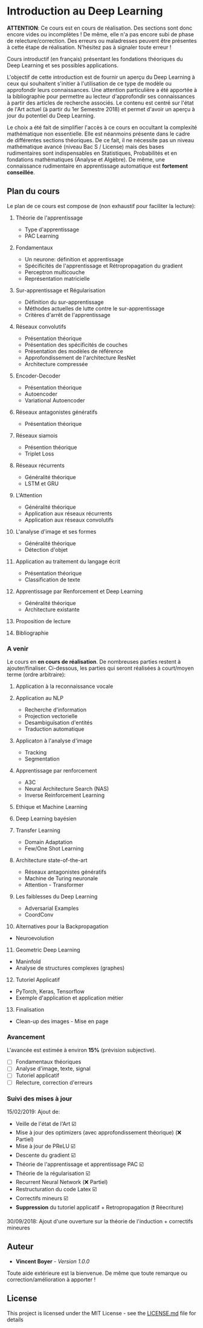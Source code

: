 # Introduction au Deep Learning

**ATTENTION**: Ce cours est en cours de réalisation. Des sections sont donc encore vides ou incomplètes ! De même, elle n'a pas encore subi de phase de relecture/correction. Des erreurs ou maladresses peuvent être présentes à cette étape de réalisation.
N'hésitez pas à signaler toute erreur !

Cours introductif (en français) présentant les fondations théoriques du Deep Learning et ses possibles applications.

L'objectif de cette introduction est de fournir un aperçu du Deep Learning à ceux qui souhaitent s'initier à l'utilisation de ce type de modèle ou approfondir leurs connaissances. 
Une attention particulière a été apportée à la bibliographie pour permettre au lecteur d'approfondir ses connaissances à partir des articles de recherche associés.
Le contenu est centré sur l'état de l'Art actuel (à partir du 1er Semestre 2018) et permet d'avoir un aperçu à jour du potentiel du Deep Learning.

Le choix a été fait de simplifier l'accès à ce cours en occultant la complexité mathématique non essentielle. Elle est néanmoins présente dans le cadre de différentes sections théoriques.
De ce fait, il ne nécessite pas un niveau mathématique avancé (niveau Bac S / License) mais des bases rudimentaires sont indispensables en Statistiques, Probabilités et en fondations mathématiques (Analyse et Algèbre).
De même, une connaissance rudimentaire en apprentissage automatique est **fortement conseillée**.

## Plan du cours

Le plan de ce cours est compose de (non exhaustif pour faciliter la lecture):

1. Théorie de l'apprentissage
   - Type d'apprentissage
   - PAC Learning

2. Fondamentaux
   - Un neurone: définition et apprentissage
   - Spécificités de l'apprentissage et Rétropropagation du gradient
   - Perceptron multicouche
   - Représentation matricielle

2. Sur-apprentissage et Régularisation
   - Définition du sur-apprentissage
   - Méthodes actuelles de lutte contre le sur-apprentissage
   - Critères d'arrêt de l'apprentissage

3. Réseaux convolutifs
   - Présentation théorique
   - Présentation des spécificités de couches
   - Présentation des modèles de référence
   - Approfondissement de l'architecture ResNet
   - Architecture compressée

4. Encoder-Decoder
   - Présentation théorique
   - Autoencoder
   - Variational Autoencoder

5. Réseaux antagonistes génératifs
   - Présentation théorique

6. Réseaux siamois
   - Présention théorique
   - Triplet Loss

7. Réseaux récurrents
   - Généralité théorique
   - LSTM et GRU

8. L'Attention
   - Généralité théorique
   - Application aux réseaux récurrents
   - Application aux réseaux convolutifs

9. L'analyse d'image et ses formes
   - Généralité théorique
   - Détection d'objet

10. Application au traitement du langage écrit
    - Présentation théorique
    - Classification de texte

11. Apprentissage par Renforcement et Deep Learning
    - Généralité théorique
    - Architecture existante

12. Proposition de lecture

14. Bibliographie

### A venir

Le cours en **en cours de réalisation**. De nombreuses parties restent à ajouter/finaliser. Ci-dessous, les parties qui seront réalisées à court/moyen terme (ordre arbitraire):

1. Application à la reconnaissance vocale

2. Application au NLP
   - Recherche d'information
   - Projection vectorielle
   - Desambiguïsation d'entités
   - Traduction automatique

3. Applicaton à l'analyse d'image
   - Tracking
   - Segmentation

4. Apprentissage par renforcement
   - A3C
   - Neural Architecture Search (NAS)
   - Inverse Reinforcement Learning

5. Ethique et Machine Learning

6. Deep Learning bayésien

7. Transfer Learning
   - Domain Adaptation
   - Few/One Shot Learning

8. Architecture state-of-the-art 
   - Réseaux antagonistes génératifs
   - Machine de Turing neuronale
   - Attention - Transformer

9. Les faiblesses du Deep Learning
   - Adversarial Examples
   - CoordConv

10. Alternatives pour la Backpropagation
   - Neuroevolution

11. Geometric Deep Learning
   - Maninfold
   - Analyse de structures complexes (graphes)

12. Tutoriel Applicatif
   - PyTorch, Keras, Tensorflow
   - Exemple d'application et application métier

13. Finalisation
   - Clean-up des images - Mise en page

### Avancement

L'avancée est estimée à environ **15%** (prévision subjective).

- [ ] Fondamentaux théoriques
- [ ] Analyse d'image, texte, signal
- [ ] Tutoriel applicatif
- [ ] Relecture, correction d'erreurs

### Suivi des mises à jour
15/02/2019: Ajout de:
   * Veille de l'état de l'Art :ballot_box_with_check:
   * Mise à jour des optimizers (avec approfondissement théorique) (:x: Partiel)
   * Mise à jour de PReLU :ballot_box_with_check:
   * Descente du gradient :ballot_box_with_check:
   * Théorie de l'apprentissage et apprentissage PAC :ballot_box_with_check:
   * Théorie de la régularisation :ballot_box_with_check:
   * Recurrent Neural Network (:x: Partiel)
   * Restructuration du code Latex :ballot_box_with_check:
   * Correctifs mineurs :ballot_box_with_check:
   * **Suppression** du tutoriel applicatif + Retropropagation (:heavy_exclamation_mark: Réecriture)

30/09/2018: Ajout d'une ouverture sur la théorie de l'induction + correctifs mineures

## Auteur

* **Vincent Boyer** - *Version 1.0.0*

Toute aide extérieure est la bienvenue. De même que toute remarque ou correction/amélioration à apporter !

## License

This project is licensed under the MIT License - see the [LICENSE.md](LICENSE.md) file for details
